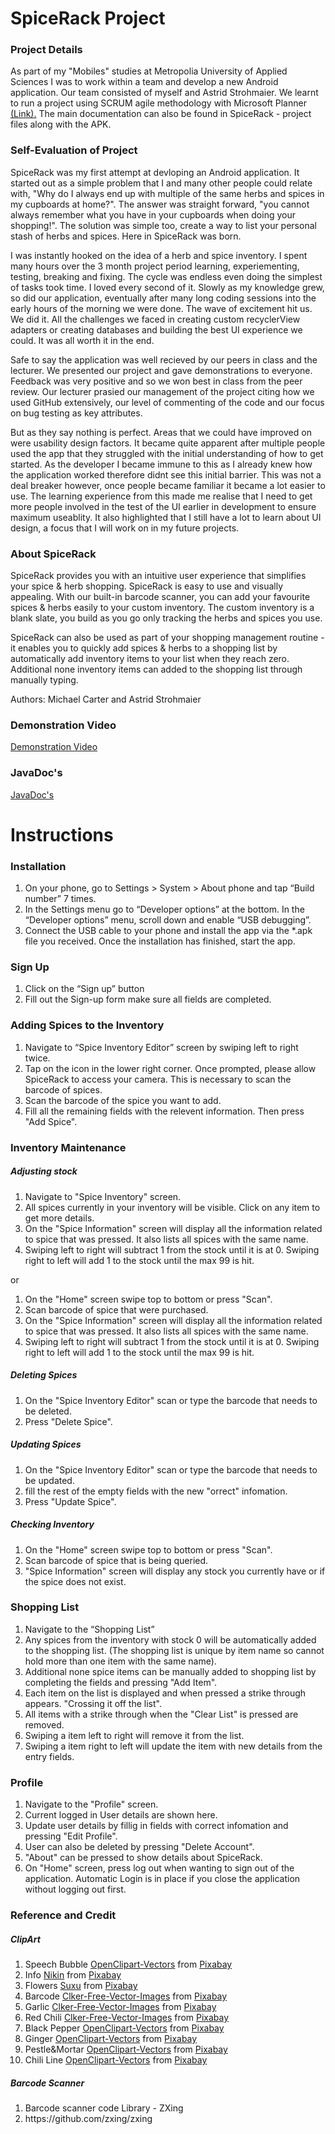 <h1>SpiceRack Project</h1>
<h3>Project Details</h3>
<p>
    As part of my "Mobiles" studies at Metropolia University of Applied Sciences I was to work within 
    a team and develop a new Android application. Our team consisted of myself and Astrid Strohmaier.
    We learnt to run a project using SCRUM agile methodology with Microsoft Planner
    <a href="https://tasks.office.com/metropoliafi.onmicrosoft.com/Home/PlanViews/ijHnPAmgj0SZu35vFrZaj5YAHytL?Type=PlanLink&Channel=Link&CreatedTime=637196799774100000"> (Link).</a>
    The main documentation can also be found in SpiceRack - project files along with the APK. 
</p>
<h3>Self-Evaluation of Project</h3>    
<p>
SpiceRack was my first attempt at devloping an Android application. It started out as a simple problem that I and many other people could relate with, 
"Why do I always end up with multiple of the same herbs and spices in my cupboards at home?". The answer was straight forward, "you cannot always remember 
what you have in your cupboards when doing your shopping!". The solution was simple too, create a way to list your personal stash of herbs and spices. Here 
in SpiceRack was born.     
</p>
<p>
I was instantly hooked on the idea of a herb and spice inventory. I spent many hours over the 3 month project period learning, experiementing, testing, breaking and fixing.
The cycle was endless even doing the simplest of tasks took time. I loved every second of it. Slowly as my knowledge grew, so did our application, eventually after many long 
coding sessions into the early hours of the morning we were done. The wave of excitement hit us. We did it. All the challenges we faced in creating custom recyclerView adapters or creating 
databases and building the best UI experience we could. It was all worth it in the end.      
</p>
<p>
Safe to say the application was well recieved by our peers in class and the lecturer. We presented our project and gave demonstrations to everyone. Feedback was very 
positive and so we won best in class from the peer review. Our lecturer prasied our management of the project citing how we used GitHub extensively, our level of commenting 
of the code and our focus on bug testing as key attributes. 
</p>
<p>
But as they say nothing is perfect. Areas that we could have improved on were usability design factors. It became quite apparent after multiple people used the app that they 
struggled with the initial understanding of how to get started. As the developer I became immune to this as I already knew how the application worked therefore didnt see this initial barrier. 
This was not a deal breaker however, once people became familiar it became a lot easier to use. The learning experience from this made me realise that I need to get more people involved in the 
test of the UI earlier in development to ensure maximum useablity. It also highlighted that I still have a lot to learn about UI design, a focus that I will work on in my future projects.
</p>
<h3>About SpiceRack</h3>
<p>
    SpiceRack provides you with an intuitive user experience that simplifies your spice & herb
    shopping. SpiceRack is easy to use and visually appealing. With our built-in barcode
    scanner, you can add your favourite spices & herbs easily to your custom inventory. The
    custom inventory is a blank slate, you build as you go only tracking the herbs and spices you use.
</p>
<p>
    SpiceRack can also be used as part of your shopping management routine - it enables you
    to quickly add spices & herbs to a shopping list by automatically add inventory items
    to your list when they reach zero. Additional none inventory items can added to the shopping list
    through manually typing.
</p>
<p>
    Authors: Michael Carter and Astrid Strohmaier
</p>
<p>
    <h3>Demonstration Video</h3>
        <a href="https://drive.google.com/open?id=1uyVilUMhCDWAF9LXydn2RUfhkYYZRi57">Demonstration Video</a>
        <br>
    <h3>JavaDoc's</h3>
    <a href="https://users.metropolia.fi/~astridst/javadoc/index.html">JavaDoc's</a>
</p>
    
<h1>Instructions</h1>
<h3>Installation</h3>
<p>
    <ol>
        <li>On your phone, go to Settings > System > About phone and tap “Build number” 7 times.</li>
        <li>In the Settings menu go to “Developer options” at the bottom. In the “Developer options” menu, scroll down and enable “USB debugging”.</li>
        <li>Connect the USB cable to your phone and install the app via the *.apk file you received. Once the installation has finished, start the app.</li>
    </ol>
</p>
<h3>Sign Up</h3>
<p>
    <ol>
        <li>Click on the “Sign up” button</li>
        <li>Fill out the Sign-up form make sure all fields are completed.</li>
    </ol>
</p>
<h3>Adding Spices to the Inventory</h3>
<p>
    <ol>
        <li>Navigate to “Spice Inventory Editor” screen by swiping left to right twice.</li>
        <li>Tap on the icon in the lower right corner. Once prompted, please allow SpiceRack to access your camera. This is necessary to scan the barcode of spices.</li>
        <li>Scan the barcode of the spice you want to add.</li>
        <li>Fill all the remaining fields with the relevent information. Then press "Add Spice".</li>
    </ol>
</p>
<h3>Inventory Maintenance</h3>
<p>
    <h5>Adjusting stock</h5>
    <ol>
        <li>Navigate to "Spice Inventory" screen.</li>
        <li>All spices currently in your inventory will be visible. Click on any item to get more details.</li>
        <li>On the "Spice Information" screen will display all the information related to spice that was pressed. It also lists all spices with the same name.</li>
        <li>Swiping left to right will subtract 1 from the stock until it is at 0. Swiping right to left will add 1 to the stock until the max 99 is hit.</li>
    </ol>
    <p>or</p>
    <ol>
        <li>On the "Home" screen swipe top to bottom or press "Scan".</li>
        <li>Scan barcode of spice that were purchased.</li>
        <li>On the "Spice Information" screen will display all the information related to spice that was pressed. It also lists all spices with the same name.</li>
        <li>Swiping left to right will subtract 1 from the stock until it is at 0. Swiping right to left will add 1 to the stock until the max 99 is hit.</li>
    </ol>
</p>
<p>
    <h5>Deleting Spices</h5>
    <ol>
        <li> On the "Spice Inventory Editor" scan or type the barcode that needs to be deleted.</li>
        <li>Press "Delete Spice".</li>
    </ol>
</p>
<p>
    <h5>Updating Spices</h5>
    <ol>
        <li> On the "Spice Inventory Editor" scan or type the barcode that needs to be updated.</li>
        <li>fill the rest of the empty fields with the new "orrect" infomation.</li>
        <li>Press "Update Spice".</li>
    </ol>
</p>
<p>
    <h5>Checking Inventory</h5>
    <ol>
        <li>On the "Home" screen swipe top to bottom or press "Scan".</li>
        <li>Scan barcode of spice that is being queried.</li>
        <li>"Spice Information" screen will display any stock you currently have or if the spice does not exist.</li>
    </ol>
</p>
<h3>Shopping List</h3>
<p>
    <ol>
        <li>Navigate to the “Shopping List”</li>
        <li>Any spices from the inventory with stock 0 will be automatically added to the shopping list. (The shopping list is unique by item name so cannot hold more than one item with the same name).</li>
        <li>Additional none spice items can be manually added to shopping list by completing the fields and pressing "Add Item".</li>
        <li>Each item on the list is displayed and when pressed a strike through appears. "Crossing it off the list".</li>
        <li>All items with a strike through when the "Clear List" is pressed are removed.</li>
        <li>Swiping a item left to right will remove it from the list.</li>
        <li>Swiping a item right to left will update the item with new details from the entry fields.</li>
    </ol>
</p>
<h3>Profile</h3>
<p>
    <ol>
        <li>Navigate to the "Profile" screen.</li>
        <li>Current logged in User details are shown here.</li>
        <li>Update user details by fillig in fields with correct infomation and pressing "Edit Profile".</li>
        <li>User can also be deleted by pressing "Delete Account".</li>
        <li>"About" can be pressed to show details about SpiceRack.</li>
        <li>On "Home" screen, press log out when wanting to sign out of the application. Automatic Login is in place if you close the application without logging out first.</li>
    </ol>
</p>
<h3>Reference and Credit</h3>
<p>
    <h5>ClipArt</h5>
    <ol>
        <li>Speech Bubble <a href="https://pixabay.com/users/OpenClipart-Vectors-30363/?utm_source=link-attribution&amp;utm_medium=referral&amp;utm_campaign=image&amp;utm_content=160786">OpenClipart-Vectors</a> from <a href="https://pixabay.com/?utm_source=link-attribution&amp;utm_medium=referral&amp;utm_campaign=image&amp;utm_content=160786">Pixabay</a></li>
        <li>Info <a href="https://pixabay.com/users/Nikin-253338/?utm_source=link-attribution&amp;utm_medium=referral&amp;utm_campaign=image&amp;utm_content=2150938">Nikin</a> from <a href="https://pixabay.com/?utm_source=link-attribution&amp;utm_medium=referral&amp;utm_campaign=image&amp;utm_content=2150938">Pixabay</a></li>
        <li>Flowers <a href="https://pixabay.com/users/Suxu-269261/?utm_source=link-attribution&amp;utm_medium=referral&amp;utm_campaign=image&amp;utm_content=817486">Suxu</a> from <a href="https://pixabay.com/?utm_source=link-attribution&amp;utm_medium=referral&amp;utm_campaign=image&amp;utm_content=817486">Pixabay</a></li>
        <li>Barcode <a href="https://pixabay.com/users/Clker-Free-Vector-Images-3736/?utm_source=link-attribution&amp;utm_medium=referral&amp;utm_campaign=image&amp;utm_content=306926">Clker-Free-Vector-Images</a> from <a href="https://pixabay.com/?utm_source=link-attribution&amp;utm_medium=referral&amp;utm_campaign=image&amp;utm_content=306926">Pixabay</a></li>
        <li>Garlic <a href="https://pixabay.com/users/Clker-Free-Vector-Images-3736/?utm_source=link-attribution&amp;utm_medium=referral&amp;utm_campaign=image&amp;utm_content=25382">Clker-Free-Vector-Images</a> from <a href="https://pixabay.com/?utm_source=link-attribution&amp;utm_medium=referral&amp;utm_campaign=image&amp;utm_content=25382">Pixabay</a></li>
        <li>Red Chili <a href="https://pixabay.com/users/Clker-Free-Vector-Images-3736/?utm_source=link-attribution&amp;utm_medium=referral&amp;utm_campaign=image&amp;utm_content=296655">Clker-Free-Vector-Images</a> from <a href="https://pixabay.com/?utm_source=link-attribution&amp;utm_medium=referral&amp;utm_campaign=image&amp;utm_content=296655">Pixabay</a></li>
        <li>Black Pepper <a href="https://pixabay.com/users/OpenClipart-Vectors-30363/?utm_source=link-attribution&amp;utm_medium=referral&amp;utm_campaign=image&amp;utm_content=575441">OpenClipart-Vectors</a> from <a href="https://pixabay.com/?utm_source=link-attribution&amp;utm_medium=referral&amp;utm_campaign=image&amp;utm_content=575441">Pixabay</a></li>
        <li>Ginger <a href="https://pixabay.com/users/OpenClipart-Vectors-30363/?utm_source=link-attribution&amp;utm_medium=referral&amp;utm_campaign=image&amp;utm_content=1293466">OpenClipart-Vectors</a> from <a href="https://pixabay.com/?utm_source=link-attribution&amp;utm_medium=referral&amp;utm_campaign=image&amp;utm_content=1293466">Pixabay</a></li>
        <li>Pestle&Mortar <a href="https://pixabay.com/users/OpenClipart-Vectors-30363/?utm_source=link-attribution&amp;utm_medium=referral&amp;utm_campaign=image&amp;utm_content=576444">OpenClipart-Vectors</a> from <a href="https://pixabay.com/?utm_source=link-attribution&amp;utm_medium=referral&amp;utm_campaign=image&amp;utm_content=576444">Pixabay</a></li>
        <li>Chili Line <a href="https://pixabay.com/users/OpenClipart-Vectors-30363/?utm_source=link-attribution&amp;utm_medium=referral&amp;utm_campaign=image&amp;utm_content=575843">OpenClipart-Vectors</a> from <a href="https://pixabay.com/?utm_source=link-attribution&amp;utm_medium=referral&amp;utm_campaign=image&amp;utm_content=575843">Pixabay</a></li>
    </ol>
    <h5>Barcode Scanner</h5>
    <ol>
        <li>Barcode scanner code Library - ZXing</li>
        <li>https://github.com/zxing/zxing</li>
    </ol>
</p>
